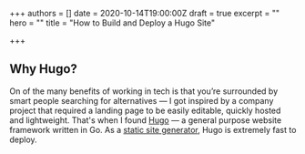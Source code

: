 +++
authors = []
date = 2020-10-14T19:00:00Z
draft = true
excerpt = ""
hero = ""
title = "How to Build and Deploy a Hugo Site"

+++
## Why Hugo? 

On of the many benefits of working in tech is that you’re surrounded by smart people searching for alternatives — I got inspired by a company project that required a landing page to be easily editable, quickly hosted and lightweight. That's when I found [Hugo](https://gohugo.io/) — a general purpose website framework written in Go. As a [static site generator](https://gohugo.io/about/benefits/), Hugo is extremely fast to deploy.